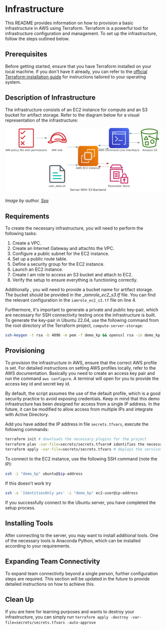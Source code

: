 # Infrastructure

This README provides information on how to provision a basic infrastructure in AWS using Terraform. Terraform is a powerful tool for infrastructure configuration and management. To set up the infrastructure, follow the steps outlined below.

## Prerequisites

Before getting started, ensure that you have Terraform installed on your local machine. If you don't have it already, you can refer to the [official Terraform installation guide](https://developer.hashicorp.com/terraform/tutorials/aws-get-started/install-cli) for instructions tailored to your operating system.

## Description of Infrastructure

The infrastructure consists of an EC2 instance for compute and an S3 bucket for artifact storage. Refer to the diagram below for a visual representation of the infrastructure:

![Infrastructure Diagram](../images/server_with_s3_backend.png)

_Image by author. [See](../images/diagram_ec2_s3.py)_

## Requirements

To create the necessary infrastructure, you will need to perform the following tasks:

1. Create a VPC.
2. Create an Internet Gateway and attachto the VPC.
3. Configure a public subnet for the EC2 instance.
4. Set up a public route table.
5. Define a security group for the EC2 instance.
6. Launch an EC2 instance.
7. Create I am role to access an S3 bucket and attach to EC2.
7. Verify the setup to ensure everything is functioning correctly.

Additionally , you will need to provide a bucket name for artifact storage. The bucket should be provided in the __iamrole_ec2_s3.tf_ file. You can find the relevant configuration in the `iamrole_ec2_s3.tf` file on line 4.

Furthermore, it's important to generate a private and public key-pair, which are necessary for SSH connectivity testing once the infrastructure is built. To generate the key-pair in Ubuntu 22.04, use the following command from the root directory of the Terraform project, `compute-server-storage`:

```bash
ssh-keygen -t rsa -b 4096 -m pem -f demo_kp && openssl rsa -in demo_kp -outform pem && chmod 400 demo_kp.pem
```

## Provisioning

To provision the infrastructure in AWS, ensure that the correct AWS profile is set. For detailed instructions on setting AWS profiles locally, refer to the AWS documentation. Basically you need to create an access key pair and run the command `aws configure`. A terminal will open for you to provide the access key id and secret key id. 

 By default, the script assumes the use of the default profile, which is a good security practice to avoid exposing credentials. Keep in mind that this demo infrastructure has been designed for access from a single IP address. In the future, it can be modified to allow access from multiple IPs and integrate with Active Directory. 
 
 Add you have added the IP address in file `secrets.tfvars`, execute the following commands:

```sh
terraform init # downloads the necessary plugins for the project
terraform plan -var-file=secrets/secrets.tfvars# identifies the necessary changes, including infrastructure to be provisioned
terraform apply -var-file=secrets/secrets.tfvars # deploys the services in AWS
```

To connect to the EC2 instance, use the following SSH command (note the IP):

```sh
ssh -i "demo_kp" ubuntu@$ip-address
```

If this doesn't work try

```sh
ssh -o 'IdentitiesOnly yes' -i "demo_kp" ec2-user@ip-address

```

If you successfully connect to the Ubuntu server, you have completed the setup process.

## Installing Tools

After connecting to the server, you may want to install additional tools. One of the necessary tools is Anaconda Python, which can be installed according to your requirements.

## Expanding Team Connectivity

To expand team connectivity beyond a single person, further configuration steps are required. This section will be updated in the future to provide detailed instructions on how to achieve this.

## Clean Up

If you are here for learning purposes and wants to destroy your infrastructure, you can simply run
`terraform apply -destroy -var-file=secrets/secrets.tfvars -auto-approve`
